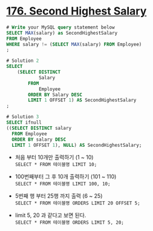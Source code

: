 # [176. Second Highest Salary](https://leetcode.com/problems/second-highest-salary/)

```sql
# Write your MySQL query statement below
SELECT MAX(salary) as SecondHighestSalary 
FROM Employee
WHERE salary != (SELECT MAX(salary) FROM Employee)
;

# Solution 2
SELECT
    (SELECT DISTINCT
            Salary
        FROM
            Employee
        ORDER BY Salary DESC
        LIMIT 1 OFFSET 1) AS SecondHighestSalary
;

# Solution 3
SELECT ifnull 
((SELECT DISTINCT salary 
  FROM Employee 
  ORDER BY salary DESC 
  LIMIT 1 OFFSET 1), NULL) AS SecondHighestSalary;
```

- 처음 부터 10개만 출력하기 (1 ~ 10)  
`SELECT * FROM 테이블명 LIMIT 10;` 
- 100번째부터 그 후 10개 출력하기 (101 ~ 110)  
`SELECT * FROM 테이블명 LIMIT 100, 10;`   
 - 5번째 행 부터 25행 까지 출력 (6 ~ 25)  
`SELECT * FROM 테이블명 ORDERS LIMIT 20 OFFSET 5;`

- limit 5, 20 과 같다고 보면 된다.  
`SELECT * FROM 테이블명 ORDERS LIMIT 5, 20;` 
